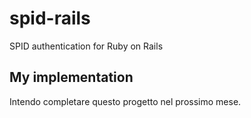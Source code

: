 # spid-rails
SPID authentication for Ruby on Rails


## My implementation

Intendo completare questo progetto nel prossimo mese.